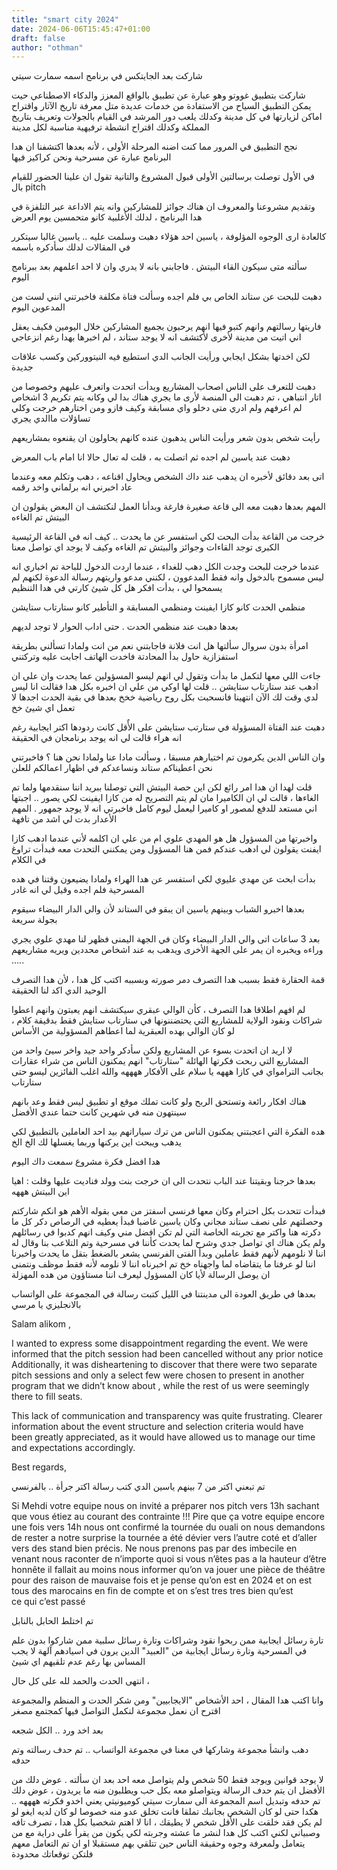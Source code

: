 ```yaml
---
title: "smart city 2024"
date: 2024-06-06T15:45:47+01:00
draft: false
author: "othman"
---
```


شاركت بعد الجايتكس في برنامج اسمه سمارت سيتي

شاركت بتطبيق غووتو وهو عبارة عن تطبيق بالواقع المعزز والدكاء الاصطناعي حيت يمكن التطبيق السياح من الاستفادة من خدمات عديدة متل معرفة تاريخ الآتار واقتراح اماكن لزيارتها في كل مدينة وكدلك يلعب دور المرشد في القيام بالجولات وتعريف بتاريخ المملكة وكدلك اقتراح انشطة ترفيهية مناسبة لكل مدينة

نجح التطبيق في المرور مما كنت اضنه المرحلة الأولى ، لأنه بعدها اكتشفنا ان هدا البرنامج عبارة عن مسرحية ونحن كراكيز فيها

في الأول توصلت برسالتين الأولى قبول المشروع والتانية تقول ان علينا الحضور للقيام بال
pitch

وتقديم مشروعنا والمعروف ان هناك جوائز للمشاركين وانه يتم الاداعة عبر التلفزة في هدا البرنامج ، لدلك الأغلبية كانو متحمسين يوم العرض

كالعادة ارى الوجوه المؤلوفة ، ياسين احد هؤلاء دهبت وسلمت عليه .. ياسين غالبا سيتكرر في المقالات لدلك سأدكره باسمه

سألته متى سيكون القاء البيتش . فاجابني بانه لا يدري وان لا احد اعلمهم بعد ببرنامج اليوم

دهبت للبحت عن ستاند الخاص بي فلم اجده وسألت فتاة مكلفة فاخبرتني انني لست من المدعوين اليوم

فاريتها رسالتهم وانهم كتبو فيها انهم يرحبون بجميع المشاركين خلال اليومين فكيف يعقل اني اتيت من مدينة لأخرى لأكتشف انه لا يوجد ستاند ، لم اخبرها بهدا رغم انزعاجي

لكن اخدتها بشكل ايجابي ورأيت الجانب الدي استطيع فيه النيتووركين وكسب علاقات جديدة

دهبت للتعرف على الناس اصحاب المشاريع وبدأت اتحدت واتعرف عليهم وخصوصا من اتار انتباهي ، تم دهبت الى المنصة لأرى ما يجري هناك بدا لي وكانه يتم تكريم 3 اشخاص لم اعرفهم ولم ادري متى دخلو واي مسابقة وكيف فازو ومن اختارهم خرجت وكلي تساؤلات ماالدي يجري

رأيت شخص بدون شعر ورأيت الناس يدهبون عنده كانهم يحاولون ان يقنعوه بمشاريعهم

دهبت عند ياسين لم اجده ثم اتصلت به ، قلت له تعال حالا انا امام باب المعرض

اتى بعد دقائق لأخبره ان يدهب عند داك الشخص ويحاول اقناعه ، دهب وتكلم معه وعندما عاد اخبرني انه برلماني واخد رقمه

المهم بعدها دهبت معه الى قاعة صغيرة فارغة وبدأنا العمل لنكتشف ان البعض يقولون ان البيتش تم الغاءه

خرجت من القاعة بدأت البحت لكي استفسر عن ما يحدت .. كيف انه في القاعة الرئيسية الكبرى توجد القاءات وجوائز والبيتش تم الغاءه وكيف لا يوجد اي تواصل معنا

عندما خرجت للبحت وجدت الكل دهب للغداء ، عندما اردت الدخول للباحة تم اخباري انه ليس مسموح بالدخول وانه فقط المدعوون ، لكنني مدعو واريتهم رسالة الدعوة لكنهم لم يسمحوا لي ، بدأت افكر هل كل شيئ كارتي في هدا التنظيم

منظمي الحدت كانو كازا ايفينت ومنظمي المسابقة و التأطير كانو ستارتاب ستايشن

بعدها دهبت عند منظمي الحدت . حتى اداب الحوار لا توجد لديهم

امرأة بدون سروال سألتها هل انت فلانة فاجابتني نعم من انت ولمادا تسألني بطريقة استفزازية حاول بدأ المحادتة فاخدت الهاتف اجابت عليه وتركتني

جاءت اللي معها لتكمل ما بدأت وتقول لي انهم ليسو المسؤولين عما يحدت وان علي ان ادهب عند ستارتاب ستايشن .. قلت لها اوكي من علي ان اخبره بكل هدا فقالت انا ليس لدي وقت لك الآن انتهينا فانسحبت بكل روح رياضية خخخ بعدها في بقية الحدت اجدها لا تعمل اي شيئ خخ

دهبت عند الفتاة المسؤولة في ستارتب ستايشن على الأٌقل كانت ردودها اكتر ايجابية رغم انه هراء قالت لي انه يوجد برنامجان في الحقيقة

وان الناس الدين يكرمون تم اختيارهم مسبقا ، وسألت مادا عنا ولمادا نحن هنا ؟ فاخبرتني نحن اعطيناكم ستاند ونساعدكم في اظهار اعمالكم للعلن

قلت لهدا ان هدا امر رائع لكن اين حصة البيتش التي توصلنا ببريد اننا سنقدمها ولما تم الغاءها ، قالت لي ان الكاميرا مان لم يتم التصريح له من كازا ايفينت لكي يصور .. اجبتها اني مستعد للدفع لمصور او كاميرا ليعمل ليوم كامل فاخبرتي انه لا يوجد جمهور . المهم الأعدار بدت لي اشد من تافهة

واخبرتها من المسؤول هل هو المهدي علوي ام من علي ان اكلمه لأني عندما ادهب كازا ايفنت يقولون لي ادهب عندكم فمن هنا المسؤول ومن يمكنني التحدت معه فبدأت تراوغ في الكلام

بدأت ابحت عن مهدي عليوي لكي استفسر عن هدا الهراء ولمادا يضيعون وقتنا في هده المسرحية فلم اجده وقيل لي انه غادر

بعدها اخبرو الشباب وبينهم ياسين ان يبقو في الستاند لأن والي الدار البيضاء سيقوم بجولة سريعة

بعد 3 ساعات اتى والي الدار البيضاء وكان في الجهة اليمنى فظهر لنا مهدي علوي يجري وراءه ويخبره ان يمر على الجهة الأخرى ويدهب به عند اشخاص محددين ويريه مشاريعهم .....

قمة الحقارة فقط بسبب هدا التصرف دمر صورته وبسببه اكتب كل هدا ، لأن هدا التصرف الوحيد الدي اكد لنا الحقيقة

لم افهم اطلاقا هدا التصرف ، كأن الوالي عبقري سيكتشف انهم يعبتون وانهم اعطوا شراكات ونقود الولاية للمشاريع التي يحتضننونها في ستارتاب ستايش فقط بدقيقة كلام ، لو كان الوالي بهده العبقرية لما اعطاهم المسؤولية من الأساس

لا اريد ان اتحدت بسوء عن المشاريع ولكن سأدكر واحد جيد واخر سيئ واحد من المشاريع التي ربحت فكرتها الهائلة "ستارتاب" انهم يمكنون الناس من شراء عقارات بجانب الترامواي في كازا هههه يا سلام على الأفكار ههههه والله اغلب الفائزين ليسو حتى ستارتاب

هناك افكار رائعة وتستحق الربح ولو كانت تملك موقع او تطبيق ليس فقط وعد بانهم سينتهون منه في شهرين كانت حتما عندي الأفضل

هده الفكرة التي اعجبتني يمكنون الناس من ترك سياراتهم بيد احد العاملين بالتطبيق لكي يدهب ويبحت اين يركنها وربما يغسلها لك الخ الخ

هدا افضل فكرة مشروع سمعت داك اليوم

بعدها خرجنا وبقيتنا عند الباب نتحدت الى ان خرجت بنت وولد فناديت عليها وقلت : اهيا اين البيتش هههه

فبدأت تتحدت بكل احترام وكان معها فرنسي اسفتز من معي بقوله الأهم هو انكم شاركتم وحصلتهم على نصف ستاند مجاني وكان ياسين غاضبا فبدأ يعطيه في الرصاص دكر كل ما دكرته هنا واكتر مع تجربته الخاصة التي لم تكن افضل مني وكيف انهم كدبوا في رسائلهم ولم يكن هناك اي تواصل جدي وشرح لما يحدت كأننا في مسرحية وتم التلاعب بنا وقال له اننا لا نلومهم لأنهم فقط عاملين وبدأ الفتى الفرنسي يشعر بالضغط بتقل ما يحدت واخبرنا اننا لو عرفنا ما يتقاضاه لما واجهناه خخ تم اخبرناه اننا لا نلومه لأنه فقط موظف ونتمنى ان يوصل الرسالة لأيا كان المسؤول ليعرف اننا مستاؤون من هده المهزلة

بعدها في طريق العودة الى مدينتنا في الليل كتبت رسالة في المجموعة على الواتساب بالانجليزي يا مرسي

Salam alikom ,

I wanted to express some disappointment regarding the event. We were informed that the pitch session had been cancelled without any prior notice
Additionally, it was disheartening to discover that there were two separate pitch sessions and only a select few were chosen to present in another program that we didn’t know about , while the rest of us were seemingly there to fill seats.

This lack of communication and transparency was quite frustrating. Clearer information about the event structure and selection criteria would have been greatly appreciated, as it would have allowed us to manage our time and expectations accordingly.

Best regards,

تم تبعني اكتر من 7 بينهم ياسين الدي كتب رسالة اكتر جرأة .. بالفرنسي

Si Mehdi votre equipe nous on invité a préparer nos pitch vers 13h sachant que vous étiez au courant des contrainte !!! Pire que ça votre equipe encore une fois vers 14h nous ont confirmé la tournée du ouali on nous demandons de rester a notre surprise la tournée a été dévier vers l’autre coté et d’aller vers des stand bien précis. Ne nous prenons pas par des imbecile en venant nous raconter de n’importe quoi si vous n’êtes pas a la hauteur d’être honnête il fallait au moins nous informer qu’on va jouer une pièce de théâtre pour des raison de mauvaise fois et je pense qu’on est en 2024 et on est tous des marocains en fin de compte et on s’est tres tres bien qu’est ce qui c’est passé

تم اختلط الحابل بالنابل

تارة رسائل ايجابية ممن ربحوا نقود وشراكات وتارة رسائل سلبية ممن شاركوا بدون علم في المسرحية وتارة رسائل ايجابية من "العبيد" الدين يرون في اسيادهم آلهة لا يجب المساس بها رغم عدم تلقيهم اي شيئ

انتهى الحدت والحمد لله على كل حال ،

وانا اكتب هدا المقال ، احد الأشخاص "الايجابيين" ومن شكر الحدت و المنظم والمجموعة اقترح ان نعمل مجموعة لنكمل التواصل فيها كمجتمع مصغر

بعد اخد ورد .. الكل شجعه

دهب وانشأ مجموعة وشاركها في معنا في مجموعة الواتساب .. تم حدف رسالته وتم حدفه

لا يوجد قوانين ويوجد فقط 50 شخص ولم يتواصل معه احد بعد ان سألته . عوض دلك من الأفضل ان يتم حدف الرسالة ويتواصلو معه بكل حب ويطلبون منه ما يريدون ، عوض دلك تم حدفه وتبديل اسم المجموعة الى سمارت سيتي كوميونيتي يعني اخدو فكرته ههههه .. هكدا حتى لو كان الشخص بجانبك تملقا فانت تخلق عدو منه خصوصا لو كان لديه ايغو لو لم يكن فقد خلقت على الأقل شخص لا يطيقك ، انا لا اهتم شخصيا بكل هدا ، تصرف تافه وصبياني لكني اكتب كل هدا لنشر ما عشته وجربته لكي يكون من يقرأ على دراية مع من يتعامل ولمعرفة وجوه وحقيقة الناس حين تتلقي بهم مستقبلا او ان تم التعامل معهم فلتكن توقعاتك محدودة
